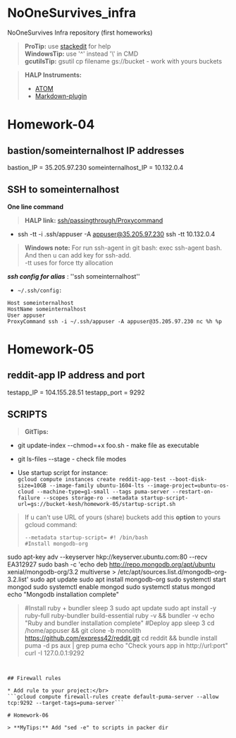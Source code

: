 # NoOneSurvives_infra
NoOneSurvives Infra repository (first homeworks)

> **ProTip:** use [stackedit](https://stackedit.io/) for help </br>
> **WindowsTip:** use '^' instead '\\' in CMD </br>
> **gcutilsTip:** gsutil cp filename gs://bucket  - work with yours buckets

> **HALP Instruments:** </br>
> - [ATOM](https://atom.io/)
> - [Markdown-plugin](https://github.com/zhuochun/md-writer)

# Homework-04
## bastion/someinternalhost IP addresses
bastion_IP = 35.205.97.230
someinternalhost_IP = 10.132.0.4

## SSH to someinternalhost
**One line command**
> **HALP link:** [ssh/passingthrough/Proxycommand](https://www.cyberciti.biz/faq/linux-unix-ssh-proxycommand-passing-through-one-host-gateway-server/) </br>

- ssh -tt -i .ssh/appuser -A appuser@35.205.97.230 ssh -tt 10.132.0.4
> **Windows note:** For run ssh-agent in git bash: exec ssh-agent bash. And then u can add key for ssh-add. </br>
> -tt uses for force tty allocation

***ssh config for alias*** : ''ssh someinternalhost''
- ``~/.ssh/config:``

```
Host someinternalhost
HostName someinternalhost
User appuser
ProxyCommand ssh -i ~/.ssh/appuser -A appuser@35.205.97.230 nc %h %p
```

# Homework-05
## reddit-app IP address and port
testapp_IP = 104.155.28.51
testapp_port = 9292

## SCRIPTS
> **GitTips:**
- git update-index --chmod=+x foo.sh  - make file as executable
- git ls-files --stage  - check file modes

-  Use startup script for instance: </br>
```gcloud compute instances create reddit-app-test --boot-disk-size=10GB --image-family ubuntu-1604-lts --image-project=ubuntu-os-cloud --machine-type=g1-small --tags puma-server --restart-on-failure --scopes storage-ro --metadata startup-script-url=gs://bucket-kesh/homework-05/startup-script.sh```

> If u can't use URL of yours (share) buckets add this **option** to yours gcloud command: </br>
> ```
> --metadata startup-script= #! /bin/bash
> #Install mongodb-org
sudo apt-key adv --keyserver hkp://keyserver.ubuntu.com:80 --recv EA312927
sudo bash -c 'echo deb http://repo.mongodb.org/apt/ubuntu xenial/mongodb-org/3.2 multiverse > /etc/apt/sources.list.d/mongodb-org-3.2.list'
sudo apt update
sudo apt install mongodb-org
sudo systemctl start mongod
sudo systemctl enable mongod
sudo systemctl status mongod
echo "Mongodb installation complete"
>#Install ruby + bundler
sleep 3
sudo apt update
sudo apt install -y ruby-full ruby-bundler build-essential
ruby -v && bundler -v
echo "Ruby and bundler installation complete"
>#Deploy app
sleep 3
cd /home/appuser && git clone -b monolith https://github.com/express42/reddit.git
cd reddit && bundle install
puma -d
ps aux | grep puma
echo "Check yours app in http://url:port"
curl -I 127.0.0.1:9292
 ```


## Firewall rules

* Add rule to your project:</br>
```gcloud compute firewall-rules create default-puma-server --allow tcp:9292 --target-tags=puma-server```

# Homework-06

> **MyTips:** Add "sed -e" to scripts in packer dir
